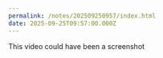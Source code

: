 ```yaml
---
permalink: /notes/202509250957/index.html
date: 2025-09-25T09:57:00.000Z
---
```


This video could have been a screenshot